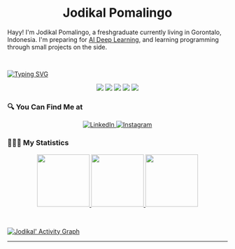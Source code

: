 <h1 align="center">
  <b>Jodikal Pomalingo</b>
</h1>

Hayy! I'm Jodikal Pomalingo, a freshgraduate currently living in Gorontalo, Indonesia. I'm preparing for 
<a href="#">AI Deep Learning</a>, and learning programming through small projects  on the side.

<br>

[![Typing SVG](https://readme-typing-svg.herokuapp.com/?color=e4dc5c&lines=Welcome%20to%20my%20Github%20Repo's;Data%20Science%20Enthusiast;less%20is%20better)](https://git.io/typing-svg)


<p>
<div align="center">
  <img src="https://img.shields.io/badge/-HTML-c58545?style=for-the-badge&logo=html5&logoColor=c58545&labelColor=282828">
  <img src="https://img.shields.io/badge/-CSS-d1a01f?style=for-the-badge&logo=css3&logoColor=d1a01f&labelColor=282828">
  <img src="https://img.shields.io/badge/-PHP-474a8a?style=for-the-badge&logo=php&logoColor=474a8a&labelColor=282828">
  <img src="https://img.shields.io/badge/-Python-98b982?style=for-the-badge&logo=python&logoColor=98b982&labelColor=282828">
  <img src="https://img.shields.io/badge/-Swift-f05138?style=for-the-badge&logo=swift&logoColor=f05138&labelColor=282828">
</div>
</p>

### 🔍 You Can Find Me at 
<p> 
  <div align="center">
    <a href="https://www.linkedin.com/in/jodikal-pomalingo/" target="_blank">
      <img alt="LinkedIn" src="https://img.shields.io/badge/linkedin-%230077B5.svg?&style=for-the-badge&logo=linkedin&logoColor=white" />
    </a> 
    <a href="#" target="_blank">
      <img alt="Instagram" src="https://img.shields.io/badge/instagram-%23E4405F.svg?&style=for-the-badge&logo=instagram&logoColor=white" />
    </a> 
   </div>
</p>

### 🚴🏼‍♂️ My Statistics
<p>
  <div align= "center">
    <a href="https://github.com/jpomalingo/">
      <img height="120px" src="https://github-readme-stats-eight-theta.vercel.app/api/top-langs/?username=jpomalingo&layout=compact&langs_count=8&theme=javascript&hide_border=true"/>
      <img height="120px" src="https://github-readme-streak-stats.herokuapp.com/?user=jpomalingo&theme=yeblu&hide_border=true" />
      <img height="120px" src="https://github-readme-stats.vercel.app/api?username=jpomalingo&show_icons=true&theme=javascript&hide_border=true" />
    </a>
   </div>
</p>
<br>

[![Jodikal' Activity Graph](https://activity-graph.herokuapp.com/graph?username=jpomalingo&custom_title=Jodikal%20Pomalingo%20Contribution%20Graph&theme=minimal&hide_border=true&point=186ec4)](https://github.com/jpomalingo/)

------
